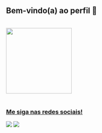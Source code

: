 ## Bem-vindo(a) ao perfil 💫

 <div>

   <br>
   
   <a href="https://github.com/miria-abighail">
   <img height="180em" src="https://github-readme-stats.vercel.app/api?username=miria-abighail&show_icons=true&theme=synthwave&include_all_commits=true&count_private=true"/>
</div>
 
<br>

### Me siga nas redes sociais!
 
<div> 
 </a>
  <a href="https://www.instagram.com/mih_abighail_/" target="_blank"><img src="https://img.shields.io/badge/-Instagram-%23E4405F?style=for-the-badge&logo=instagram&logoColor=white" target="_blank"></a>
 <a href="https://discord.com/channels/@me" target="_blank"><img src="https://img.shields.io/badge/Discord-7289DA?style=for-the-badge&logo=discord&logoColor=white" target="_blank"></a> 
</div>
